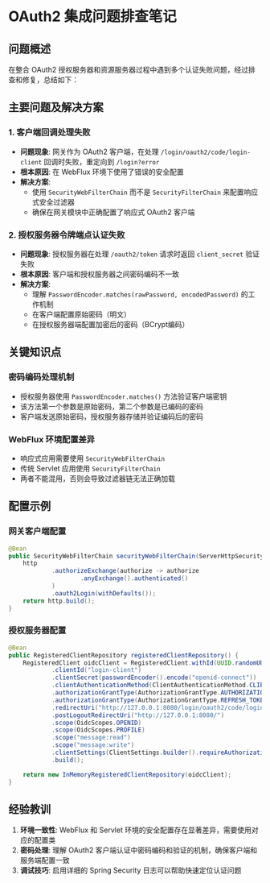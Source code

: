 # OAuth2 集成问题排查笔记

## 问题概述

在整合 OAuth2 授权服务器和资源服务器过程中遇到多个认证失败问题，经过排查和修复，总结如下：

## 主要问题及解决方案

### 1. 客户端回调处理失败
- **问题现象**: 网关作为 OAuth2 客户端，在处理 `/login/oauth2/code/login-client` 回调时失败，重定向到 `/login?error`
- **根本原因**: 在 WebFlux 环境下使用了错误的安全配置
- **解决方案**:
    - 使用 `SecurityWebFilterChain` 而不是 `SecurityFilterChain` 来配置响应式安全过滤器
    - 确保在网关模块中正确配置了响应式 OAuth2 客户端

### 2. 授权服务器令牌端点认证失败
- **问题现象**: 授权服务器在处理 `/oauth2/token` 请求时返回 `client_secret` 验证失败
- **根本原因**: 客户端和授权服务器之间密码编码不一致
- **解决方案**:
    - 理解 `PasswordEncoder.matches(rawPassword, encodedPassword)` 的工作机制
    - 在客户端配置原始密码（明文）
    - 在授权服务器端配置加密后的密码（BCrypt编码）

## 关键知识点

### 密码编码处理机制
- 授权服务器使用 `PasswordEncoder.matches()` 方法验证客户端密钥
- 该方法第一个参数是原始密码，第二个参数是已编码的密码
- 客户端发送原始密码，授权服务器存储并验证编码后的密码

### WebFlux 环境配置差异
- 响应式应用需要使用 `SecurityWebFilterChain`
- 传统 Servlet 应用使用 `SecurityFilterChain`
- 两者不能混用，否则会导致过滤器链无法正确加载

## 配置示例

### 网关客户端配置
```java
@Bean
public SecurityWebFilterChain securityWebFilterChain(ServerHttpSecurity http) {
    http
            .authorizeExchange(authorize -> authorize
                    .anyExchange().authenticated()
            )
            .oauth2Login(withDefaults());
    return http.build();
}
```


### 授权服务器配置
```java
@Bean
public RegisteredClientRepository registeredClientRepository() {
    RegisteredClient oidcClient = RegisteredClient.withId(UUID.randomUUID().toString())
            .clientId("login-client")
            .clientSecret(passwordEncoder().encode("openid-connect"))
            .clientAuthenticationMethod(ClientAuthenticationMethod.CLIENT_SECRET_BASIC)
            .authorizationGrantType(AuthorizationGrantType.AUTHORIZATION_CODE)
            .authorizationGrantType(AuthorizationGrantType.REFRESH_TOKEN)
            .redirectUri("http://127.0.0.1:8080/login/oauth2/code/login-client")
            .postLogoutRedirectUri("http://127.0.0.1:8080/")
            .scope(OidcScopes.OPENID)
            .scope(OidcScopes.PROFILE)
            .scope("message:read")
            .scope("message:write")
            .clientSettings(ClientSettings.builder().requireAuthorizationConsent(true).build())
            .build();

    return new InMemoryRegisteredClientRepository(oidcClient);
}
```


## 经验教训

1. **环境一致性**: WebFlux 和 Servlet 环境的安全配置存在显著差异，需要使用对应的配置类
2. **密码处理**: 理解 OAuth2 客户端认证中密码编码和验证的机制，确保客户端和服务端配置一致
3. **调试技巧**: 启用详细的 Spring Security 日志可以帮助快速定位认证问题
